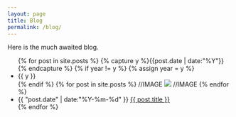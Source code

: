 ```yaml
---
layout: page
title: Blog
permalink: /blog/
---
```


Here is the much awaited blog.

<ul class="listing">
{% for post in site.posts %}
  {% capture y %}{{post.date | date:"%Y"}}{% endcapture %}
  {% if year != y %}
    {% assign year = y %}
    <li class="listing-seperator">{{ y }}</li>
  {% endif %}
{% for post in site.posts %}
//IMAGE
      <img src="{{ site.baseurl }}/images/{{ post.image }}">
//IMAGE
{% endfor %}
  <li class="listing-item">
    <time datetime="{{ post.date | date:"%Y-%m-%d" }}">{{ "post.date" | date:"%Y-%m-%d" }}</time>
    <a href="{{ post.url | prepend: site.baseurl }}" title="{{ post.title }}">{{ post.title }}</a>
  </li>
{% endfor %}
</ul>
